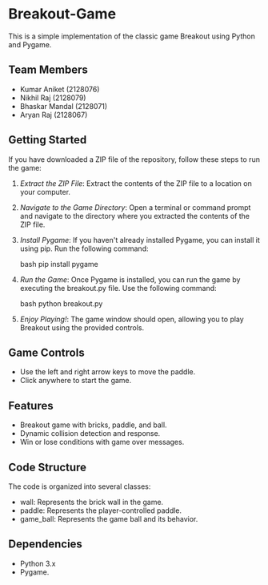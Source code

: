 # Breakout-Game

This is a simple implementation of the classic game Breakout using Python and Pygame.

## Team Members

- Kumar Aniket (2128076)
- Nikhil Raj (2128079)
- Bhaskar Mandal (2128071)
- Aryan Raj (2128067)

## Getting Started

If you have downloaded a ZIP file of the repository, follow these steps to run the game:

1. *Extract the ZIP File*: Extract the contents of the ZIP file to a location on your computer.

2. *Navigate to the Game Directory*: Open a terminal or command prompt and navigate to the directory where you extracted the contents of the ZIP file.

3. *Install Pygame*: If you haven't already installed Pygame, you can install it using pip. Run the following command:

    bash
    pip install pygame
    

4. *Run the Game*: Once Pygame is installed, you can run the game by executing the breakout.py file. Use the following command:

    bash
    python breakout.py
    

5. *Enjoy Playing!*: The game window should open, allowing you to play Breakout using the provided controls.

## Game Controls

- Use the left and right arrow keys to move the paddle.
- Click anywhere to start the game.

## Features

- Breakout game with bricks, paddle, and ball.
- Dynamic collision detection and response.
- Win or lose conditions with game over messages.

## Code Structure

The code is organized into several classes:

- wall: Represents the brick wall in the game.
- paddle: Represents the player-controlled paddle.
- game_ball: Represents the game ball and its behavior.

## Dependencies

- Python 3.x
- Pygame.